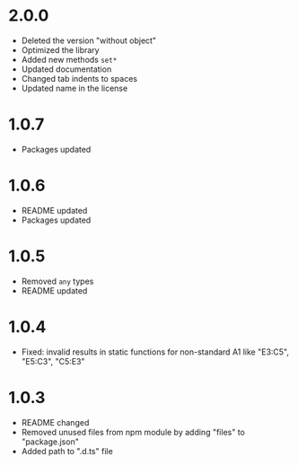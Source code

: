 # 2.0.0
- Deleted the version "without object"
- Optimized the library
- Added new methods `set*`
- Updated documentation
- Changed tab indents to spaces
- Updated name in the license

# 1.0.7
- Packages updated

# 1.0.6
- README updated
- Packages updated

# 1.0.5
- Removed `any` types
- README updated

# 1.0.4
- Fixed: invalid results in static functions for non-standard A1 like "E3:C5", "E5:C3", "C5:E3"

# 1.0.3
- README changed
- Removed unused files from npm module by adding "files" to "package.json"
- Added path to ".d.ts" file

